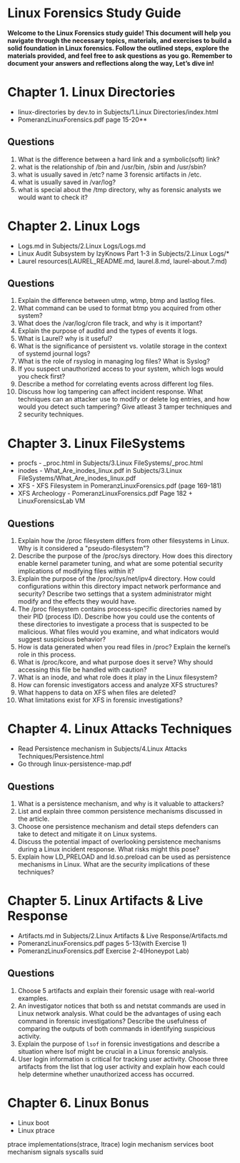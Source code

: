 # Linux Forensics Study Guide
**Welcome to the Linux Forensics study guide! 
This document will help you navigate through the necessary topics, 
materials, and exercises to build a solid foundation in Linux forensics. 
Follow the outlined steps, explore the materials provided, 
and feel free to ask questions as you go. Remember to document your answers and reflections along the way, Let’s dive in!**

# Chapter 1. Linux Directories 

- linux-directories by dev.to in Subjects/1.Linux Directories/index.html
- PomeranzLinuxForensics.pdf page 15-20**

## Questions
1. What is the difference between a hard link and a symbolic(soft) link?
2. what is the relationship of /bin and /usr/bin, /sbin and /usr/sbin?
3. what is usually saved in /etc? name 3 forensic artifacts in /etc.
4. what is usually saved in /var/log? 
5. what is special about the /tmp directory, why as forensic analysts we would want to check it? 

# Chapter 2. Linux Logs
- Logs.md in Subjects/2.Linux Logs/Logs.md
- Linux Audit Subsystem by IzyKnows Part 1-3 in Subjects/2.Linux Logs/*
- Laurel resources(LAUREL_README.md, laurel.8.md, laurel-about.7.md)

## Questions
1. Explain the difference between utmp, wtmp, btmp and lastlog files.
2. What command can be used to format btmp you acquired from other system? 
3. What does the /var/log/cron file track, and why is it important?
4. Explain the purpose of auditd and the types of events it logs.
5. What is Laurel? why is it useful?
6. What is the significance of persistent vs. volatile storage in the context of systemd journal logs?
7. What is the role of rsyslog in managing log files? What is Syslog?
8. If you suspect unauthorized access to your system, which logs would you check first?
9. Describe a method for correlating events across different log files.
10. Discuss how log tampering can affect incident response. 
   What techniques can an attacker use to modify or delete log entries, 
   and how would you detect such tampering? Give atleast 3 tamper techniques and 2 security techniques.

# Chapter 3. Linux FileSystems
- procfs - _proc.html in Subjects/3.Linux FileSystems/_proc.html
- inodes - What_Are_inodes_linux.pdf in Subjects/3.Linux FileSystems/What_Are_inodes_linux.pdf
- XFS - XFS Filesystem in PomeranzLinuxForensics.pdf (page 169-181)
- XFS Archeology - PomeranzLinuxForensics.pdf Page 182 + LinuxForensicsLab VM

## Questions
1. Explain how the /proc filesystem differs from other filesystems in Linux. 
   Why is it considered a "pseudo-filesystem"?
2. Describe the purpose of the /proc/sys directory. How does this directory enable kernel parameter tuning, 
   and what are some potential security implications of modifying files within it?
3. Explain the purpose of the /proc/sys/net/ipv4 directory. 
   How could configurations within this directory impact network performance and security? 
   Describe two settings that a system administrator might modify and the effects they would have.
4. The /proc filesystem contains process-specific directories named by their PID (process ID). 
   Describe how you could use the contents of these directories to investigate a process that is suspected to be malicious. 
   What files would you examine, and what indicators would suggest suspicious behavior?
5. How is data generated when you read files in /proc? Explain the kernel’s role in this process.
6. What is /proc/kcore, and what purpose does it serve? Why should accessing this file be handled with caution?
7. What is an inode, and what role does it play in the Linux filesystem?
8. How can forensic investigators access and analyze XFS structures?
9. What happens to data on XFS when files are deleted?
10. What limitations exist for XFS in forensic investigations?


# Chapter 4. Linux Attacks Techniques
- Read Persistence mechanism in Subjects/4.Linux Attacks Techniques/Persistence.html
- Go through linux-persistence-map.pdf

## Questions
1. What is a persistence mechanism, and why is it valuable to attackers?
2. List and explain three common persistence mechanisms discussed in the article.
3. Choose one persistence mechanism and detail steps defenders can take to detect and mitigate it on Linux systems.
4. Discuss the potential impact of overlooking persistence mechanisms during a Linux incident response. What risks might this pose?
5. Explain how LD_PRELOAD and ld.so.preload can be used as persistence mechanisms in Linux. What are the security implications of these techniques?


# Chapter 5. Linux Artifacts & Live Response
- Artifacts.md in Subjects/2.Linux Artifacts & Live Response/Artifacts.md
- PomeranzLinuxForensics.pdf pages 5-13(with Exercise 1)
- PomeranzLinuxForensics.pdf Exercise 2-4(Honeypot Lab)


## Questions
1. Choose 5 artifacts and explain their forensic usage with real-world examples.
2. An investigator notices that both ss and netstat commands are used in Linux network analysis. What could be the advantages of using each command in forensic investigations? Describe the usefulness of comparing the outputs of both commands in identifying suspicious activity.
3. Explain the purpose of `lsof` in forensic investigations and describe a situation where lsof might be crucial in a Linux forensic analysis.
4. User login information is critical for tracking user activity. Choose three artifacts from the list that log user activity and explain how each could help determine whether unauthorized access has occurred.

# Chapter 6. Linux Bonus
- Linux boot
- Linux ptrace

ptrace implementations(strace, ltrace)
login mechanism 
services 
boot mechanism 
signals
syscalls 
suid

	